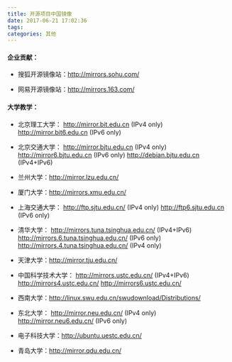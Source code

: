```yaml
---
title: 开源项目中国镜像
date: 2017-06-21 17:02:36
tags:
categories: 其他
---
```


#### 企业贡献：

+ 搜狐开源镜像站：http://mirrors.sohu.com/

+ 网易开源镜像站：http://mirrors.163.com/

#### 大学教学：

+ 北京理工大学：
http://mirror.bit.edu.cn (IPv4 only)
http://mirror.bit6.edu.cn (IPv6 only)

+ 北京交通大学：
http://mirror.bjtu.edu.cn (IPv4 only)
http://mirror6.bjtu.edu.cn (IPv6 only)
http://debian.bjtu.edu.cn (IPv4+IPv6)

+ 兰州大学：http://mirror.lzu.edu.cn/

+ 厦门大学：http://mirrors.xmu.edu.cn/

+ 上海交通大学：
http://ftp.sjtu.edu.cn/ (IPv4 only)
http://ftp6.sjtu.edu.cn (IPv6 only)

+ 清华大学：
http://mirrors.tuna.tsinghua.edu.cn/ (IPv4+IPv6)
http://mirrors.6.tuna.tsinghua.edu.cn/ (IPv6 only)
http://mirrors.4.tuna.tsinghua.edu.cn/ (IPv4 only)

+ 天津大学：http://mirror.tju.edu.cn/

+ 中国科学技术大学：
http://mirrors.ustc.edu.cn/ (IPv4+IPv6)
http://mirrors4.ustc.edu.cn/
http://mirrors6.ustc.edu.cn/

+ 西南大学：http://linux.swu.edu.cn/swudownload/Distributions/

+ 东北大学：
http://mirror.neu.edu.cn/ (IPv4 only)
http://mirror.neu6.edu.cn/ (IPv6 only)

+ 电子科技大学：http://ubuntu.uestc.edu.cn/

+ 青岛大学：http://mirror.qdu.edu.cn/